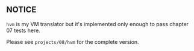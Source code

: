 ## NOTICE

`hvm` is my VM translator but it's implemented only enough to pass chapter 07 tests here.

Please see `projects/08/hvm` for the complete version.
